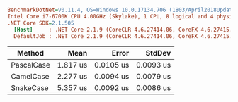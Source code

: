 ``` ini

BenchmarkDotNet=v0.11.4, OS=Windows 10.0.17134.706 (1803/April2018Update/Redstone4)
Intel Core i7-6700K CPU 4.00GHz (Skylake), 1 CPU, 8 logical and 4 physical cores
.NET Core SDK=2.1.505
  [Host]     : .NET Core 2.1.9 (CoreCLR 4.6.27414.06, CoreFX 4.6.27415.01), 64bit RyuJIT
  DefaultJob : .NET Core 2.1.9 (CoreCLR 4.6.27414.06, CoreFX 4.6.27415.01), 64bit RyuJIT


```
|     Method |     Mean |     Error |    StdDev |
|----------- |---------:|----------:|----------:|
| PascalCase | 1.817 us | 0.0105 us | 0.0093 us |
|  CamelCase | 2.277 us | 0.0094 us | 0.0079 us |
|  SnakeCase | 5.357 us | 0.0092 us | 0.0086 us |
